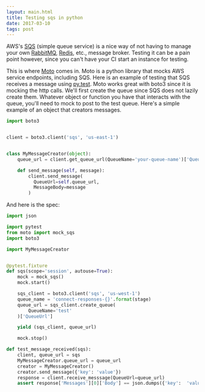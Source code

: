 ```yaml
---
layout: main.html
title: Testing sqs in python
date: 2017-03-10
tags: post
---
```


AWS's [SQS](https://aws.amazon.com/sqs/) (simple queue service) is a nice way of not having to manage your own
[RabbitMQ](https://www.rabbitmq.com/), [Redis](https://redis.io/), etc., message broker. Testing it can be a
pain point however, since you can't have your CI start an instance for testing.

This is where [Moto](https://github.com/spulec/moto) comes in. Moto is a python library that mocks AWS service
endpoints, including SQS. Here is an example of testing that SQS receives a message using [py.test](http://doc.pytest.org/en/latest/). Moto works great with boto3 since it is mocking the http calls. We'll first create the queue since
SQS does not lazily create them. Whatever object or function you have that interacts with the queue, you'll need
to mock to post to the test queue. Here's a simple example of an object that creators messages.

```python
import boto3


client = boto3.client('sqs', 'us-east-1')


class MyMessageCreator(object):
    queue_url = client.get_queue_url(QueueName='your-queue-name')['QueueUrl']

    def send_message(self, message):
        client.send_message(
          QueueUrl=self.queue_url,
          MessageBody=message
        )
```
And here is the spec:
```python
import json

import pytest
from moto import mock_sqs
import boto3

import MyMessageCreator


@pytest.fixture
def sqs(scope='session', autouse=True):
    mock = mock_sqs()
    mock.start()

    sqs_client = boto3.client('sqs', 'us-west-1')
    queue_name = 'connect-responses-{}'.format(stage)
    queue_url = sqs_client.create_queue(
        QueueName='test'
    )['QueueUrl']

    yield (sqs_client, queue_url)

    mock.stop()

def test_message_received(sqs):
    client, queue_url = sqs
    MyMessageCreator.queue_url = queue_url
    creator = MyMessageCreator()
    creator.send_message({'key': 'value'})
    response = client.receive_messsage(QueueUrl=queue_url)
    assert response['Messages'][0]['Body'] == json.dumps({'key':  'value'})
```
